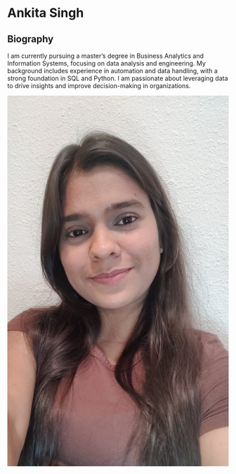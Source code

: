 # Ankita Singh

## Biography
I am currently pursuing a master’s degree in Business Analytics and Information Systems, focusing on data analysis and engineering. My background includes experience in automation and data handling, with a strong foundation in SQL and Python. I am passionate about leveraging data to drive insights and improve decision-making in organizations.

![Ankita Singh](Ankita-Singh-image.jpg)
